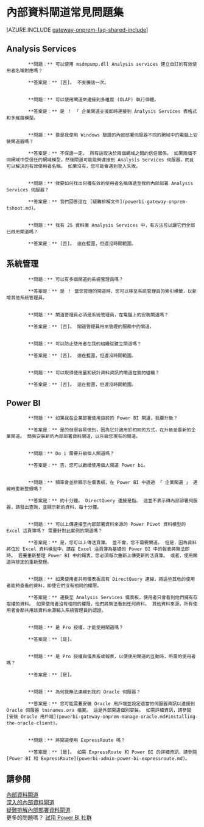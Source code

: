 <properties
pageTitle="內部資料閘道器常見問題集"
description="這是內部部署資料閘道器常見問題集。 這會收集同一個地方閘道常見問題集。"
services="powerbi"
documentationCenter=""
authors="guyinacube"
manager="mblythe"
backup=""
editor=""
tags=""
qualityFocus="no"
qualityDate=""/>

<tags
ms.service="powerbi"
ms.devlang="NA"
ms.topic="article"
ms.tgt_pltfrm="na"
ms.workload="powerbi"
ms.date="10/12/2016"
ms.author="asaxton"/>
# 內部資料閘道常見問題集

<!-- Shared FAQ shared Include -->
[AZURE.INCLUDE [gateway-onprem-faq-shared-include](../includes/gateway-onprem-faq-shared-include.md)]

## Analysis Services


            **問題︰** 可以使用 msdmpump.dll Analysis services 建立自訂的有效使用者名稱對應嗎？  

            **答案是︰** [否]。 不支援這一次。


            **問題︰** 可以使用閘道來連接到多維度 (OLAP) 執行個體。  

            **答案是︰** 是 ！ 「 企業閘道支援即時連接到 Analysis Services 表格式和多維度模型。


            **問題︰** 要是我使用 Windows 驗證的內部部署伺服器不同的網域中的電腦上安裝閘道器嗎？  

            **答案是︰** 不保證一定。 所有這取決於兩個網域之間的信任關係。 如果兩個不同網域中受信任的網域模型，然後閘道可能能夠連接到 Analysis Services 伺服器，而且可以解決的有效使用者名稱。 如果沒有，您可能會遇到登入失敗。 


            **問題︰** 我要如何找出何種有效的使用者名稱傳遞至我的內部部署 Analysis Services 伺服器？  

            **答案是︰** 我們回答這在 [疑難排解文件](powerbi-gateway-onprem-tshoot.md)。


            **問題︰** 我有 25 資料庫 Analysis Services 中，有方法可以讓它們全部已啟用閘道嗎？  

            **答案是︰** [否]。 這在藍圖，但還沒時間範圍。

## 系統管理


            **問題︰** 可以有多個閘道的系統管理員嗎？  

            **答案是︰** 是 ！ 當您管理的閘道時，您可以移至系統管理員的索引標籤，以新增其他系統管理員。


            **問題︰** 閘道管理員必須是系統管理員，在電腦上的安裝閘道嗎？  

            **答案是︰** [否]。 閘道管理員用來管理的服務中的閘道。 


            **問題︰** 可以防止使用者在我的組織從建立閘道嗎？  

            **答案是︰** [否]。 這在藍圖，但還沒時間範圍。


            **問題︰** 可以取得使用量和統計資料資訊的閘道在我的組織？  

            **答案是︰** [否]。 這在藍圖，但還沒時間範圍。

## Power BI


            **問題︰** 如果我在企業部署使用目前的 Power BI 閘道，我要升級？

            **答案是︰** 是的但很容易做到，因為它只適用於相同的方式，在升級至最新的企業閘道。 簡易安裝新的內部部署資料閘道，以升級您現有的閘道。


            **問題︰** Do i 需要升級個人閘道嗎？

            **答案是︰** 否，您可以繼續使用個人閘道 Power bi。


            **問題︰** 頻率會並排顯示在儀表板，在 Power BI 中透過 「 企業閘道 」 連線時重新整理嗎？  

            **答案是︰** 約十分鐘。 DirectQuery 連接是指。 這並不表示磚內部部署伺服器，請發出查詢，並顯示新的資料，每十分鐘。


            **問題︰** 可以上傳連接至內部部署資料來源的 Power Pivot 資料模型的 Excel 活頁簿嗎？ 需要針對此案例的閘道嗎？  

            **答案是︰** 是，您可以上傳活頁簿。 並不會，您不需要閘道。 但是，因為資料將位於 Excel 資料模型中，請在 Excel 活頁簿為基礎的 Power BI 中的報表將無法即時。 若要重新整理 Power BI 中的報表，您必須每次重新上傳更新的活頁簿。 或者，使用閘道與排定的重新整理。


            **問題︰** 如果使用者共用儀表板具有 DirectQuery 連線，將這些其他的使用者能夠查看的資料，即使它們沒有相同的權限。  

            **答案是︰** 連接至 Analysis Services 儀表板，使用者只會看到他們擁有存取權的資料。 如果使用者沒有相同的權限，他們將無法看到任何資料。 其他資料來源，所有使用者會都共用該資料來源輸入系統管理員的認證。


            **問題︰** 是 Pro 授權，才能使用閘道嗎？  

            **答案是︰** [是]。


            **問題︰** 是 Pro 授權與儀表板或報表，以便使用閘道的互動時，所需的使用者嗎？  

            **答案是︰** [是]。


            **問題︰** 為何我無法連線到我的 Oracle 伺服器？  

            **答案是︰** 您可能需要安裝 Oracle 用戶端並設定適當的伺服器資訊以連接到 Oracle 伺服器 tnsnames.ora 檔案。 這是外部閘道個別安裝。 如需詳細資訊，請參閱 [安裝 Oracle 用戶端](powerbi-gateway-onprem-manage-oracle.md#installing-the-oracle-client)。


            **問題︰** 將閘道使用 ExpressRoute 嗎？  

            **答案是︰** [是]。 如需 ExpressRoute 和 Power BI 的詳細資訊，請參閱 [Power BI 和 ExpressRoute](powerbi-admin-power-bi-expressroute.md)。

## 請參閱
[內部資料閘道](powerbi-gateway-onprem.md)  
[深入的內部資料閘道](powerbi-gateway-onprem-indepth.md)  
[疑難排解內部部署資料閘道](powerbi-gateway-onprem-tshoot.md)  
更多的問題嗎？ [試用 Power BI 社群](http://community.powerbi.com/)
